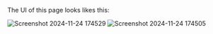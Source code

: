 The UI of this page looks likes this:  

  ![Screenshot 2024-11-24 174529](https://github.com/user-attachments/assets/55a0cf4d-2122-4c62-a763-b94c3013d1b0)
  ![Screenshot 2024-11-24 174505](https://github.com/user-attachments/assets/31255cad-6af6-42aa-bc42-7bb4989b2b61)
